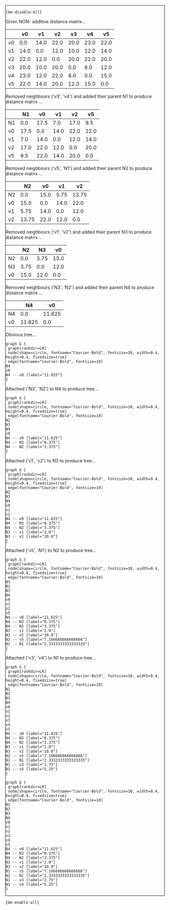 <div style="border:1px solid black;">

`{bm-disable-all}`

Given NON- additive distance matrix...

<table>
<thead><tr>
<th></th>
<th>v0</th>
<th>v1</th>
<th>v2</th>
<th>v3</th>
<th>v4</th>
<th>v5</th>
</tr></thead>
<tbody>
<tr>
<td>v0</td>
<td>0.0</td>
<td>14.0</td>
<td>22.0</td>
<td>20.0</td>
<td>23.0</td>
<td>22.0</td>
</tr>
<tr>
<td>v1</td>
<td>14.0</td>
<td>0.0</td>
<td>12.0</td>
<td>10.0</td>
<td>12.0</td>
<td>14.0</td>
</tr>
<tr>
<td>v2</td>
<td>22.0</td>
<td>12.0</td>
<td>0.0</td>
<td>20.0</td>
<td>22.0</td>
<td>20.0</td>
</tr>
<tr>
<td>v3</td>
<td>20.0</td>
<td>10.0</td>
<td>20.0</td>
<td>0.0</td>
<td>8.0</td>
<td>12.0</td>
</tr>
<tr>
<td>v4</td>
<td>23.0</td>
<td>12.0</td>
<td>22.0</td>
<td>8.0</td>
<td>0.0</td>
<td>15.0</td>
</tr>
<tr>
<td>v5</td>
<td>22.0</td>
<td>14.0</td>
<td>20.0</td>
<td>12.0</td>
<td>15.0</td>
<td>0.0</td>
</tr>
</tbody>
</table>


Removed neighbours ('v3', 'v4') and added their parent N1 to produce distance matrix ...

<table><thead><tr><th></th><th>N1</th><th>v0</th><th>v1</th><th>v2</th><th>v5</th></tr></thead><tbody><tr><td>N1</td><td>0.0</td><td>17.5</td><td>7.0</td><td>17.0</td><td>9.5</td></tr><tr><td>v0</td><td>17.5</td><td>0.0</td><td>14.0</td><td>22.0</td><td>22.0</td></tr><tr><td>v1</td><td>7.0</td><td>14.0</td><td>0.0</td><td>12.0</td><td>14.0</td></tr><tr><td>v2</td><td>17.0</td><td>22.0</td><td>12.0</td><td>0.0</td><td>20.0</td></tr><tr><td>v5</td><td>9.5</td><td>22.0</td><td>14.0</td><td>20.0</td><td>0.0</td></tr></tbody></table>


Removed neighbours ('v5', 'N1') and added their parent N2 to produce distance matrix ...

<table><thead><tr><th></th><th>N2</th><th>v0</th><th>v1</th><th>v2</th></tr></thead><tbody><tr><td>N2</td><td>0.0</td><td>15.0</td><td>5.75</td><td>13.75</td></tr><tr><td>v0</td><td>15.0</td><td>0.0</td><td>14.0</td><td>22.0</td></tr><tr><td>v1</td><td>5.75</td><td>14.0</td><td>0.0</td><td>12.0</td></tr><tr><td>v2</td><td>13.75</td><td>22.0</td><td>12.0</td><td>0.0</td></tr></tbody></table>


Removed neighbours ('v1', 'v2') and added their parent N3 to produce distance matrix ...

<table><thead><tr><th></th><th>N2</th><th>N3</th><th>v0</th></tr></thead><tbody><tr><td>N2</td><td>0.0</td><td>3.75</td><td>15.0</td></tr><tr><td>N3</td><td>3.75</td><td>0.0</td><td>12.0</td></tr><tr><td>v0</td><td>15.0</td><td>12.0</td><td>0.0</td></tr></tbody></table>


Removed neighbours ('N3', 'N2') and added their parent N4 to produce distance matrix ...

<table><thead><tr><th></th><th>N4</th><th>v0</th></tr></thead><tbody><tr><td>N4</td><td>0.0</td><td>11.625</td></tr><tr><td>v0</td><td>11.625</td><td>0.0</td></tr></tbody></table>


Obvious tree...

```{dot}
graph G {
 graph[rankdir=LR]
 node[shape=circle, fontname="Courier-Bold", fontsize=10, width=0.4, height=0.4, fixedsize=true]
 edge[fontname="Courier-Bold", fontsize=10]
N4
v0
N4 -- v0 [label="11.625"]
}
```


Attached ('N3', 'N2') to N4 to produce tree...

```{dot}
graph G {
 graph[rankdir=LR]
 node[shape=circle, fontname="Courier-Bold", fontsize=10, width=0.4, height=0.4, fixedsize=true]
 edge[fontname="Courier-Bold", fontsize=10]
N2
N3
N4
v0
N4 -- v0 [label="11.625"]
N4 -- N3 [label="0.375"]
N4 -- N2 [label="3.375"]
}
```


Attached ('v1', 'v2') to N3 to produce tree...

```{dot}
graph G {
 graph[rankdir=LR]
 node[shape=circle, fontname="Courier-Bold", fontsize=10, width=0.4, height=0.4, fixedsize=true]
 edge[fontname="Courier-Bold", fontsize=10]
N2
N3
N4
v0
v1
v2
N4 -- v0 [label="11.625"]
N4 -- N3 [label="0.375"]
N4 -- N2 [label="3.375"]
N3 -- v1 [label="2.0"]
N3 -- v2 [label="10.0"]
}
```


Attached ('v5', 'N1') to N2 to produce tree...

```{dot}
graph G {
 graph[rankdir=LR]
 node[shape=circle, fontname="Courier-Bold", fontsize=10, width=0.4, height=0.4, fixedsize=true]
 edge[fontname="Courier-Bold", fontsize=10]
N1
N2
N3
N4
v0
v1
v2
v5
N4 -- v0 [label="11.625"]
N4 -- N3 [label="0.375"]
N4 -- N2 [label="3.375"]
N3 -- v1 [label="2.0"]
N3 -- v2 [label="10.0"]
N2 -- v5 [label="7.166666666666666"]
N2 -- N1 [label="2.3333333333333335"]
}
```


Attached ('v3', 'v4') to N1 to produce tree...

```{dot}
graph G {
 graph[rankdir=LR]
 node[shape=circle, fontname="Courier-Bold", fontsize=10, width=0.4, height=0.4, fixedsize=true]
 edge[fontname="Courier-Bold", fontsize=10]
N1
N2
N3
N4
v0
v1
v2
v3
v4
v5
N4 -- v0 [label="11.625"]
N4 -- N3 [label="0.375"]
N4 -- N2 [label="3.375"]
N3 -- v1 [label="2.0"]
N3 -- v2 [label="10.0"]
N2 -- v5 [label="7.166666666666666"]
N2 -- N1 [label="2.3333333333333335"]
N1 -- v3 [label="2.75"]
N1 -- v4 [label="5.25"]
}
```


```{dot}
graph G {
 graph[rankdir=LR]
 node[shape=circle, fontname="Courier-Bold", fontsize=10, width=0.4, height=0.4, fixedsize=true]
 edge[fontname="Courier-Bold", fontsize=10]
N1
N2
N3
N4
v0
v1
v2
v3
v4
v5
N4 -- v0 [label="11.625"]
N4 -- N3 [label="0.375"]
N4 -- N2 [label="3.375"]
N3 -- v1 [label="2.0"]
N3 -- v2 [label="10.0"]
N2 -- v5 [label="7.166666666666666"]
N2 -- N1 [label="2.3333333333333335"]
N1 -- v3 [label="2.75"]
N1 -- v4 [label="5.25"]
}
```

</div>

`{bm-enable-all}`

